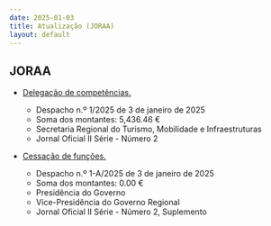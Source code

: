 ```yaml
---
date: 2025-01-03
title: Atualização (JORAA)
layout: default
---
```

## JORAA

* [Delegação de competências.](https://jo.azores.gov.pt/#/ato/17bc315c-4761-4434-9c1c-83e113234153)
  * Despacho n.º 1/2025 de 3 de janeiro de 2025
  * Soma dos montantes: 5,436.46 €
  * Secretaria Regional do Turismo, Mobilidade e Infraestruturas
  * Jornal Oficial II Série - Número 2

* [Cessação de funções.](https://jo.azores.gov.pt/#/ato/bf236cd1-8423-4663-be01-fdaf6beeadbd)
  * Despacho n.º 1-A/2025 de 3 de janeiro de 2025
  * Soma dos montantes: 0.00 €
  * Presidência do Governo
  * Vice-Presidência do Governo Regional
  * Jornal Oficial II Série - Número 2, Suplemento
